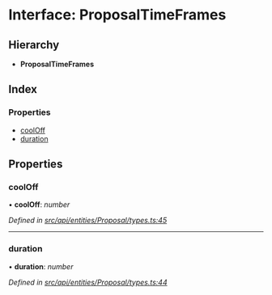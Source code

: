 # Interface: ProposalTimeFrames

## Hierarchy

* **ProposalTimeFrames**

## Index

### Properties

* [coolOff](_src_api_entities_proposal_types_.proposaltimeframes.md#cooloff)
* [duration](_src_api_entities_proposal_types_.proposaltimeframes.md#duration)

## Properties

###  coolOff

• **coolOff**: *number*

*Defined in [src/api/entities/Proposal/types.ts:45](https://github.com/PolymathNetwork/polymesh-sdk/blob/6f0a424/src/api/entities/Proposal/types.ts#L45)*

___

###  duration

• **duration**: *number*

*Defined in [src/api/entities/Proposal/types.ts:44](https://github.com/PolymathNetwork/polymesh-sdk/blob/6f0a424/src/api/entities/Proposal/types.ts#L44)*

